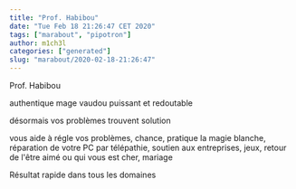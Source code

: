 ```yaml
---
title: "Prof. Habibou"
date: "Tue Feb 18 21:26:47 CET 2020"
tags: ["marabout", "pipotron"]
author: m1ch3l
categories: ["generated"]
slug: "marabout/2020-02-18-21:26:47"
---
```


Prof. Habibou

authentique mage vaudou puissant et redoutable

désormais vos problèmes trouvent solution

vous aide à régle vos problèmes, chance, pratique la magie blanche, réparation de votre PC par télépathie, soutien aux entreprises, jeux, retour de l'être aimé ou qui vous est cher, mariage

Résultat rapide dans tous les domaines
